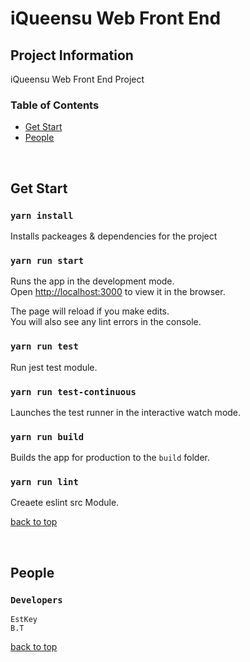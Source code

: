 # iQueensu Web Front End
## Project Information
iQueensu Web Front End Project
<a name="table"/><br/>
### Table of Contents  
- [Get Start](#getstart)
- [People](#people)

<a name="getstart"/><br/>
## Get Start
### `yarn install`

Installs packeages & dependencies for the project
### `yarn run start`

Runs the app in the development mode.<br>
Open [http://localhost:3000](http://localhost:2019) to view it in the browser.

The page will reload if you make edits.<br>
You will also see any lint errors in the console.
### `yarn run test`

Run jest test module.
### `yarn run test-continuous`

Launches the test runner in the interactive watch mode.
### `yarn run build`

Builds the app for production to the `build` folder.<br>
### `yarn run lint`

Creaete eslint src Module.

[back to top](#table)

<a name="people"/><br/>
## People
### `Developers`
`EstKey`<br>
`B.T`

[back to top](#table)
